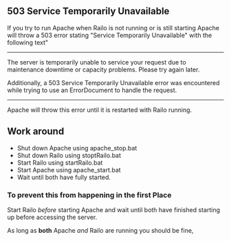 ## 503 Service Temporarily Unavailable ##

If you try to run Apache when Railo is not running or is still starting Apache will throw a 503 error stating "Service Temporarily Unavailable" with the following text"

---

The server is temporarily unable to service your request due to maintenance downtime or capacity problems. Please try again later.

Additionally, a 503 Service Temporarily Unavailable error was encountered while trying to use an ErrorDocument to handle the request.

---


Apache will throw this error until it is restarted with Railo running.

## Work around ##
  * Shut down Apache using apache\_stop.bat
  * Shut down Railo using stoptRailo.bat
  * Start Railo using startRailo.bat
  * Start Apache using apache\_start.bat
  * Wait until both have fully started.


### To prevent this from happening in the first Place ###
Start Railo _before_ starting Apache and wait until both have finished starting up before accessing the server.

As long as **both** Apache _and_ Railo are running you should be fine,
